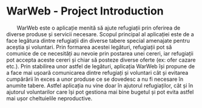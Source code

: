 # WarWeb - Project Introduction

&nbsp;&nbsp;&nbsp;&nbsp;&nbsp;&nbsp;&nbsp;WarWeb este o aplicație menită să ajute refugiații prin oferirea de diverse produse și servicii necesare. Scopul principal al aplicației este de a face legătura dintre refugiații din diverse tabere special amenajate pentru aceștia și voluntari. Prin formarea acestei legături, refugiații pot să comunice de ce necesități au nevoie prin postarea unei cereri, iar refugiații pot accepta aceste cereri și chiar să posteze diverse oferte (ex: ofer cazare etc.). Prin stabilirea unor astfel de legături, aplicația WarWeb își propune de a face mai ușoară comunicarea dintre refugiați și voluntari cât și evitarea cumpărării în exces a unor produse ce se dovedesc a nu fi necesare în anumite tabere. Astfel aplicația nu vine doar în ajutorul refugiaților, cât și în ajutorul voluntarilor care își pot gestiona mai bine bugetul și pot evita astfel mai ușor cheltuielile neproductive.
